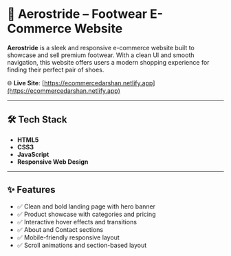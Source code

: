 # 👟 Aerostride – Footwear E-Commerce Website

**Aerostride** is a sleek and responsive e-commerce website built to showcase and sell premium footwear. With a clean UI and smooth navigation, this website offers users a modern shopping experience for finding their perfect pair of shoes.

🌐 **Live Site**: [https://ecommercedarshan.netlify.app](https://ecommercedarshan.netlify.app)

---

## 🛠️ Tech Stack

- **HTML5**
- **CSS3**
- **JavaScript**
- **Responsive Web Design**

---

## ✨ Features

- ✅ Clean and bold landing page with hero banner
- ✅ Product showcase with categories and pricing
- ✅ Interactive hover effects and transitions
- ✅ About and Contact sections
- ✅ Mobile-friendly responsive layout
- ✅ Scroll animations and section-based layout


